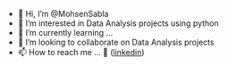 - 👋 Hi, I’m @MohsenSabla
- 👀 I’m interested in Data Analysis projects using python
- 🌱 I’m currently learning ...
- 💞️ I’m looking to collaborate on Data Analysis projects
- 📫 How to reach me ...
 👔 ([linkedin](https://www.linkedin.com/in/mohsen-sabla))
<!---
MohsenSabla/MohsenSabla is a ✨ special ✨ repository because its `README.md` (this file) appears on your GitHub profile.
You can click the Preview link to take a look at your changes.
--->
